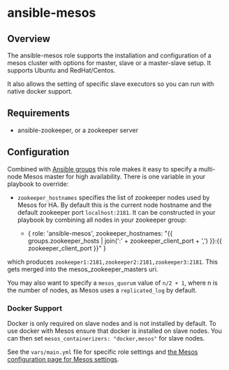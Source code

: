 ansible-mesos
=============

## Overview

The ansible-mesos role supports the installation and configuration of a mesos cluster with options for master, slave or a master-slave setup. It supports Ubuntu and RedHat/Centos. 

It also allows the setting of specific slave executors so you can run with native docker support.

## Requirements
  
  - ansible-zookeeper, or a zookeeper server

## Configuration

Combined with [Ansible groups](http://docs.ansible.com/intro_inventory.html#hosts-and-groups) this role makes it easy to specify a multi-node Mesos master for high availability. There is one variable in your playbook to override:

* ```zookeeper_hostnames``` specifies the list of zookeeper nodes used by Mesos for HA. By default this is the current node hostname and the default zookeeper port ```localhost:2181```. It can be constructed in your playbook by combining all nodes in your zookeeper group:

     - { role: 'ansible-mesos', zookeeper_hostnames: "{{ groups.zookeeper_hosts | join(':' + zookeeper_client_port + ',')  }}:{{ zookeeper_client_port  }}" }

which produces ```zookeeper1:2181,zookeeper2:2181,zookeeper3:2181```. This gets merged into the mesos_zookeeper_masters uri. 
 
You may also want to specify a ```mesos_quorum``` value of ```n/2 + 1```, where n is the number of nodes, as Mesos uses a ```replicated_log``` by default.

### Docker Support

Docker is only required on slave nodes and is not installed by default. To use docker with Mesos ensure that docker is installed on slave nodes. You can then set ```mesos_containerizers: "docker,mesos"``` for slave nodes.

See the ```vars/main.yml``` file for specific role settings and [the Mesos configuration page for Mesos settings](http://mesos.apache.org/documentation/latest/configuration/).
